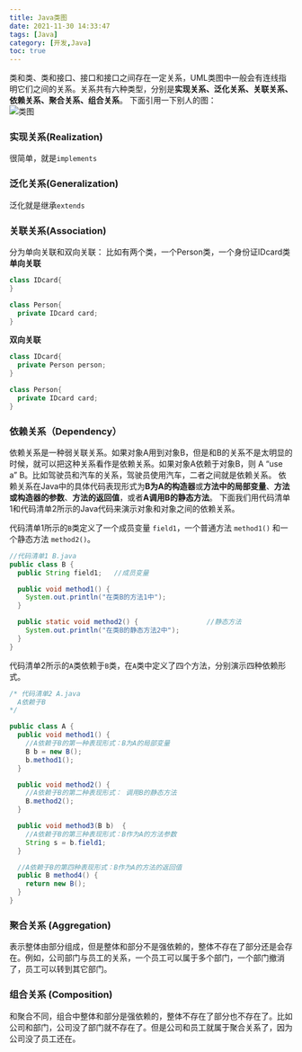 ```yaml
---
title: Java类图
date: 2021-11-30 14:33:47
tags: [Java]
category: [开发,Java]
toc: true
---
```

类和类、类和接口、接口和接口之间存在一定关系，UML类图中一般会有连线指明它们之间的关系。关系共有六种类型，分别是**实现关系、泛化关系、关联关系、依赖关系、聚合关系、组合关系**。
下面引用一下别人的图：   
![类图](https://vgearen.github.io/images/Java类图/1.png)
<!-- more -->
### 实现关系(Realization)
很简单，就是`implements`

### 泛化关系(Generalization)
泛化就是继承`extends`

### 关联关系(Association)
分为单向关联和双向关联：
比如有两个类，一个Person类，一个身份证IDcard类
**单向关联**
``` java
class IDcard{
}

class Person{
  private IDcard card;
}
```

**双向关联**

``` java 
class IDcard{
  private Person person;
}

class Person{
  private IDcard card;
}
```

### 依赖关系（Dependency）
依赖关系是一种弱关联关系。如果对象A用到对象B，但是和B的关系不是太明显的时候，就可以把这种关系看作是依赖关系。如果对象A依赖于对象B，则 A “use a” B。比如驾驶员和汽车的关系，驾驶员使用汽车，二者之间就是依赖关系。
依赖关系在Java中的具体代码表现形式为**B为A的构造器**或**方法中的局部变量**、**方法或构造器的参数**、**方法的返回值**，或者**A调用B的静态方法**。
下面我们用代码清单1和代码清单2所示的Java代码来演示对象和对象之间的依赖关系。

代码清单1所示的`B`类定义了一个成员变量 `field1`，一个普通方法 `method1()` 和一个静态方法 `method2()`。

``` java
//代码清单1 B.java
public class B {
  public String field1;   //成员变量

  public void method1() {
    System.out.println("在类B的方法1中");
  }

  public static void method2() {                 //静态方法
    System.out.println("在类B的静态方法2中");
  }
}
```

代码清单2所示的`A`类依赖于`B`类，在`A`类中定义了四个方法，分别演示四种依赖形式。

``` java
/* 代码清单2 A.java
  A依赖于B
*/

public class A {
  public void method1() {
    //A依赖于B的第一种表现形式：B为A的局部变量
    B b = new B();
    b.method1();
  }

  public void method2() {
    //A依赖于B的第二种表现形式： 调用B的静态方法
    B.method2();
  }

  public void method3(B b)  {
    //A依赖于B的第三种表现形式：B作为A的方法参数
    String s = b.field1;
  }

  //A依赖于B的第四种表现形式：B作为A的方法的返回值
  public B method4() {
    return new B();
  }
}
```

### 聚合关系 (Aggregation)

表示整体由部分组成，但是整体和部分不是强依赖的，整体不存在了部分还是会存在。例如，公司部门与员工的关系，一个员工可以属于多个部门，一个部门撤消了，员工可以转到其它部门。

### 组合关系 (Composition)

和聚合不同，组合中整体和部分是强依赖的，整体不存在了部分也不存在了。比如公司和部门，公司没了部门就不存在了。但是公司和员工就属于聚合关系了，因为公司没了员工还在。


